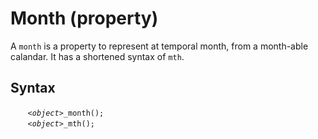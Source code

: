 # Month (property)
A `month` is a property to represent at temporal month, from a month-able calandar.  It has a shortened syntax of `mth`.

## Syntax
&nbsp;&nbsp;&nbsp;&nbsp;&nbsp;&nbsp; *`<object>`*`_month();`<br>
&nbsp;&nbsp;&nbsp;&nbsp;&nbsp;&nbsp; *`<object>`*`_mth();`


